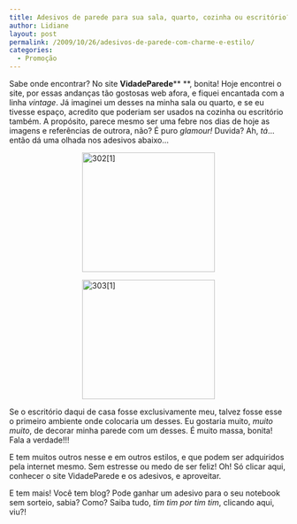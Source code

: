 ```yaml
---
title: Adesivos de parede para sua sala, quarto, cozinha ou escritório?
author: Lidiane
layout: post
permalink: /2009/10/26/adesivos-de-parede-com-charme-e-estilo/
categories:
  - Promoção
---
```

Sabe onde encontrar? No site **VidadeParede**** **, bonita! Hoje encontrei o site, por essas andanças tão gostosas web afora, e fiquei encantada com a linha _vintage_. Já imaginei um desses na minha sala ou quarto, e se eu tivesse espaço, acredito que poderiam ser usados na cozinha ou escritório também. A propósito, parece mesmo ser uma febre nos dias de hoje as imagens e referências de outrora, não? É puro _glamour!_ Duvida? Ah, _tá_… então dá uma olhada nos adesivos abaixo…

[<img style="display: block; float: none; margin-left: auto; margin-right: auto; border: 0;" title="302[1]" src="https://www.trololodemulher.com.br/2009/10/3021_thumb.jpg" border="0" alt="302[1]" width="240" height="216" />](https://www.trololodemulher.com.br/2009/10/3021.jpg)

[<img style="display: block; float: none; margin-left: auto; margin-right: auto; border: 0;" title="303[1]" src="https://www.trololodemulher.com.br/2009/10/3031_thumb.jpg" border="0" alt="303[1]" width="240" height="216" />](https://www.trololodemulher.com.br/2009/10/3031.jpg)

Se o escritório daqui de casa fosse exclusivamente meu, talvez fosse esse o primeiro ambiente onde colocaria um desses. Eu gostaria muito, _muito muito_, de decorar minha parede com um desses. É muito massa, bonita! Fala a verdade!!!

E tem muitos outros nesse e em outros estilos, e que podem ser adquiridos pela internet mesmo. Sem estresse ou medo de ser feliz! Oh! Só clicar aqui, conhecer o site VidadeParede e os adesivos, e aproveitar.

E tem mais! Você tem blog? Pode ganhar um adesivo para o seu notebook sem sorteio, sabia? Como? Saiba tudo, _tim tim por tim tim_, clicando aqui, viu?!